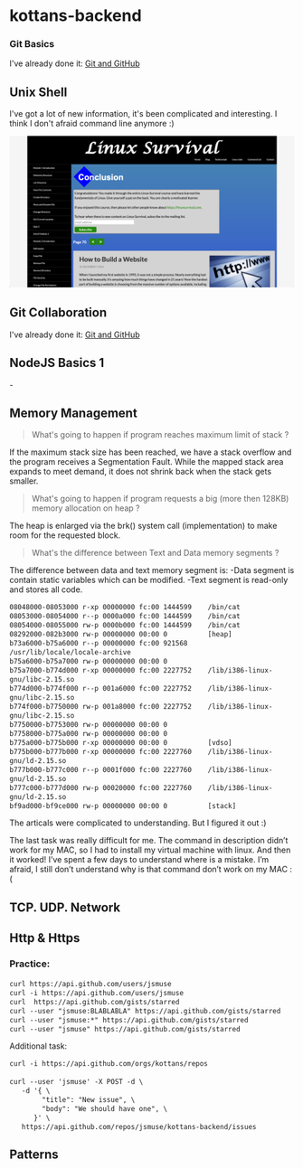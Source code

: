 # kottans-backend

<h3>Git Basics</h3>

<p>I've already done it: <a href="https://github.com/jsmuse/kottans-frontend#git-basics">Git and GitHub</a></p>

## Unix Shell

<p>I've got a lot of new information, it's been complicated and interesting. I think I don't afraid command line anymore :)</p>

<img src="./task_unix_shell/linux-survival.png" />

## Git Collaboration

<p>I've already done it: <a href="https://github.com/jsmuse/kottans-frontend#git-collaboration">Git and GitHub</a></p>

## NodeJS Basics 1

<p>-</p>

## Memory Management

> <p>What's going to happen if program reaches maximum limit of stack ?</p>
<p>If the maximum stack size has been reached, we have a stack overflow and the program receives a Segmentation Fault. While the mapped stack area expands to meet demand, it does not shrink back when the stack gets smaller.</p>

> <p>What's going to happen if program requests a big (more then 128KB) memory allocation on heap ?</p>
<p>The heap is enlarged via the brk() system call (implementation) to make room for the requested block.</p>

> <p>What's the difference between Text and Data memory segments ?</p>
<p>The difference between data and text memory segment is:
-Data segment is contain static variables which can be modified.
-Text segment is read-only and stores all code. </p>

```
08048000-08053000 r-xp 00000000 fc:00 1444599    /bin/cat
08053000-08054000 r--p 0000a000 fc:00 1444599    /bin/cat
08054000-08055000 rw-p 0000b000 fc:00 1444599    /bin/cat
08292000-082b3000 rw-p 00000000 00:00 0          [heap]
b73a6000-b75a6000 r--p 00000000 fc:00 921568     /usr/lib/locale/locale-archive
b75a6000-b75a7000 rw-p 00000000 00:00 0
b75a7000-b774d000 r-xp 00000000 fc:00 2227752    /lib/i386-linux-gnu/libc-2.15.so
b774d000-b774f000 r--p 001a6000 fc:00 2227752    /lib/i386-linux-gnu/libc-2.15.so
b774f000-b7750000 rw-p 001a8000 fc:00 2227752    /lib/i386-linux-gnu/libc-2.15.so
b7750000-b7753000 rw-p 00000000 00:00 0
b7758000-b775a000 rw-p 00000000 00:00 0
b775a000-b775b000 r-xp 00000000 00:00 0          [vdso]
b775b000-b777b000 r-xp 00000000 fc:00 2227760    /lib/i386-linux-gnu/ld-2.15.so
b777b000-b777c000 r--p 0001f000 fc:00 2227760    /lib/i386-linux-gnu/ld-2.15.so
b777c000-b777d000 rw-p 00020000 fc:00 2227760    /lib/i386-linux-gnu/ld-2.15.so
bf9ad000-bf9ce000 rw-p 00000000 00:00 0          [stack]
```


<p>The articals were complicated to understanding. But I figured it out :)

The last task was really difficult for me. The command in description didn’t work for my MAC, so I had to install my virtual machine with linux. And then it worked! I’ve spent a few days to understand where is a mistake. I’m afraid, I still don’t understand why is that command don’t work on my MAC :(</p>


## TCP. UDP. Network

## Http & Https

<h3>Practice:</h3>

```
curl https://api.github.com/users/jsmuse
curl -i https://api.github.com/users/jsmuse
curl  https://api.github.com/gists/starred
curl --user "jsmuse:BLABLABLA" https://api.github.com/gists/starred
curl --user "jsmuse:*" https://api.github.com/gists/starred
curl --user "jsmuse" https://api.github.com/gists/starred
```


Additional task:
```
curl -i https://api.github.com/orgs/kottans/repos

curl --user 'jsmuse' -X POST -d \
   -d '{ \
        "title": "New issue", \
        "body": "We should have one", \
      }' \
   https://api.github.com/repos/jsmuse/kottans-backend/issues
```

## Patterns
